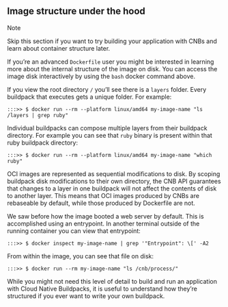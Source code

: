 ## Image structure under the hood

> [!NOTE]
> Skip this section if you want to try building your application with CNBs and learn about container structure later.

If you’re an advanced `Dockerfile` user you might be interested in learning more about the internal structure of the image on disk. You can access the image disk interactively by using the `bash` docker command above.

If you view the root directory `/` you’ll see there is a `layers` folder. Every buildpack that executes gets a unique folder. For example:

```
:::>> $ docker run --rm --platform linux/amd64 my-image-name "ls /layers | grep ruby"
```

Individual buildpacks can compose multiple layers from their buildpack directory. For example you can see that `ruby` binary is present within that ruby buildpack directory:

```
:::>> $ docker run --rm --platform linux/amd64 my-image-name "which ruby"
```

OCI images are represented as sequential modifications to disk. By scoping buildpack disk modifications to their own directory, the CNB API guarantees that changes to a layer in one buildpack will not affect the contents of disk to another layer. This means that OCI images produced by CNBs are rebaseable by default, while those produced by Dockerfile are not.

We saw before how the image booted a web server by default. This is accomplished using an entrypoint. In another terminal outside of the running container you can view that entrypoint:

```
:::>> $ docker inspect my-image-name | grep '"Entrypoint": \[' -A2
```

From within the image, you can see that file on disk:

```
:::>> $ docker run --rm my-image-name "ls /cnb/process/"
```

While you might not need this level of detail to build and run an application with Cloud Native Buildpacks, it is useful to understand how they’re structured if you ever want to write your own buildpack.
